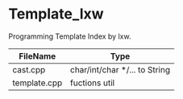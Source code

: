 Template_lxw
============

Programming Template Index by lxw.<br>


| **FileName** | **Type** |
| ----- | ----------- |
| cast.cpp | char/int/char */... to String |
| template.cpp | fuctions util |